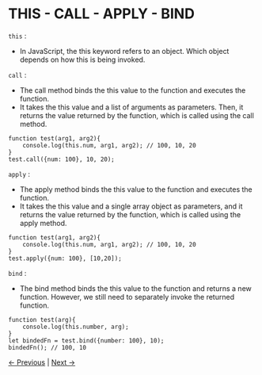 # THIS - CALL - APPLY - BIND

`this` : 
- In JavaScript, the this keyword refers to an object. Which object depends on how this is being invoked.

`call` : 
- The call method binds the this value to the function and executes the function. 
- It takes the this value and a list of arguments as parameters. Then, it returns the value returned by the function, which is called using the call method.

```
function test(arg1, arg2){
    console.log(this.num, arg1, arg2); // 100, 10, 20
}
test.call({num: 100}, 10, 20);
```

`apply` : 
-  The apply method binds the this value to the function and executes the function. 
- It takes the this value and a single array object as parameters, and it returns the value returned by the function, which is called using the apply method.

```
function test(arg1, arg2){
    console.log(this.num, arg1, arg2); // 100, 10, 20
}
test.apply({num: 100}, [10,20]); 
```

`bind` : 
- The bind method binds the this value to the function and returns a new function. However, we still need to separately invoke the returned function.

```
function test(arg){
    console.log(this.number, arg);
}   
let bindedFn = test.bind({number: 100}, 10);   
bindedFn(); // 100, 10
```

[← Previous](./1.11%20Function%20vs%20Block%20Scope.md) | [Next →](./1.13%20IIFE.md)